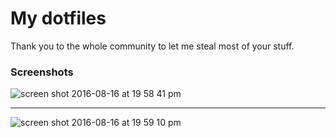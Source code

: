 # My dotfiles
Thank you to the whole community to let me steal most of your stuff.

### Screenshots

![screen shot 2016-08-16 at 19 58 41 pm](https://cloud.githubusercontent.com/assets/1512309/17719865/a9714586-63eb-11e6-8b28-4df816dee2cc.png)

---

![screen shot 2016-08-16 at 19 59 10 pm](https://cloud.githubusercontent.com/assets/1512309/17719866/a973e0de-63eb-11e6-8beb-75491bfe2469.png)
